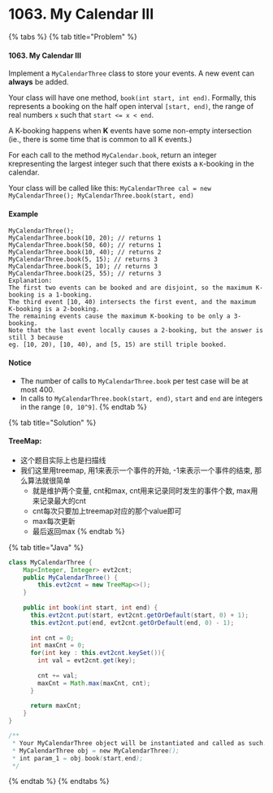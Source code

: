 # 1063. My Calendar III

{% tabs %}
{% tab title="Problem" %}
#### 1063. My Calendar III

Implement a `MyCalendarThree` class to store your events. A new event can **always** be added.

Your class will have one method, `book(int start, int end)`. Formally, this represents a booking on the half open interval `[start, end)`, the range of real numbers `x` such that `start <= x < end`.

A K-booking happens when **K** events have some non-empty intersection \(ie., there is some time that is common to all K events.\)

For each call to the method `MyCalendar.book`, return an integer `K`representing the largest integer such that there exists a `K`-booking in the calendar.

Your class will be called like this: `MyCalendarThree cal = new MyCalendarThree(); MyCalendarThree.book(start, end)`

#### Example

```text
MyCalendarThree();
MyCalendarThree.book(10, 20); // returns 1
MyCalendarThree.book(50, 60); // returns 1
MyCalendarThree.book(10, 40); // returns 2
MyCalendarThree.book(5, 15); // returns 3
MyCalendarThree.book(5, 10); // returns 3
MyCalendarThree.book(25, 55); // returns 3
Explanation: 
The first two events can be booked and are disjoint, so the maximum K-booking is a 1-booking.
The third event [10, 40) intersects the first event, and the maximum K-booking is a 2-booking.
The remaining events cause the maximum K-booking to be only a 3-booking.
Note that the last event locally causes a 2-booking, but the answer is still 3 because
eg. [10, 20), [10, 40), and [5, 15) are still triple booked.
```

#### Notice

* The number of calls to `MyCalendarThree.book` per test case will be at most 400.
* In calls to `MyCalendarThree.book(start, end)`, `start` and `end` are integers in the range `[0, 10^9]`.
{% endtab %}

{% tab title="Solution" %}
#### TreeMap:

* 这个题目实际上也是扫描线
* 我们这里用treemap, 用1来表示一个事件的开始, -1来表示一个事件的结束, 那么算法就很简单
  * 就是维护两个变量, cnt和max, cnt用来记录同时发生的事件个数, max用来记录最大的cnt
  * cnt每次只要加上treemap对应的那个value即可
  * max每次更新
  * 最后返回max
{% endtab %}

{% tab title="Java" %}
```java
class MyCalendarThree {
    Map<Integer, Integer> evt2cnt;
    public MyCalendarThree() {
        this.evt2cnt = new TreeMap<>();
    }
    
    public int book(int start, int end) {
      this.evt2cnt.put(start, evt2cnt.getOrDefault(start, 0) + 1);
      this.evt2cnt.put(end, evt2cnt.getOrDefault(end, 0) - 1);
      
      int cnt = 0;
      int maxCnt = 0;
      for(int key : this.evt2cnt.keySet()){
        int val = evt2cnt.get(key);
        
        cnt += val;
        maxCnt = Math.max(maxCnt, cnt);
      }
      
      return maxCnt;
    }
}

/**
 * Your MyCalendarThree object will be instantiated and called as such:
 * MyCalendarThree obj = new MyCalendarThree();
 * int param_1 = obj.book(start,end);
 */
```
{% endtab %}
{% endtabs %}


